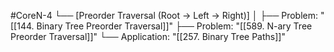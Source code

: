 #CoreN-4
└── [Preorder Traversal (Root → Left → Right)]
    │
    ├── Problem: "[[144. Binary Tree Preorder Traversal]]"
    ├── Problem: "[[589. N-ary Tree Preorder Traversal]]"
    └── Application: "[[257. Binary Tree Paths]]"